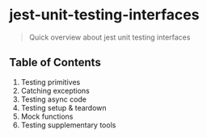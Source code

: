 # jest-unit-testing-interfaces
> Quick overview about jest unit testing interfaces

## Table of Contents
1. Testing primitives
2. Catching exceptions
3. Testing async code
4. Testing setup & teardown
5. Mock functions 
6. Testing supplementary tools

